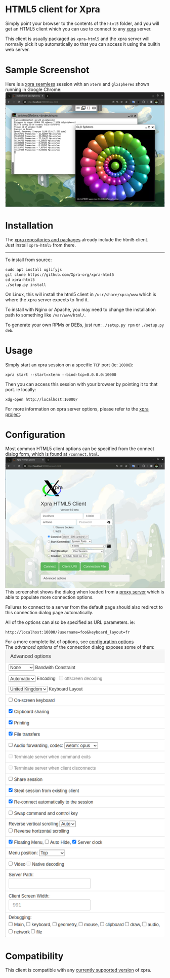 # HTML5 client for Xpra

Simply point your browser to the contents of the `html5` folder,
and you will get an HTML5 client which you can use to connect to
any [xpra](https://github.com/Xpra-org/xpra) server.

This client is usually packaged as `xpra-html5`
and the xpra server will normally pick it up automatically
so that you can access it using the builtin web server.

# Sample Screenshot

Here is a [xpra seamless](https://github.com/Xpra-org/xpra/blob/master/docs/Usage/Seamless.md) session
with an `xterm` and `glxspheres` shown running in Google Chrome:
![xterm session](./docs/xterm-in-chrome.png)


# Installation

The [xpra repositories and packages](https://github.com/Xpra-org/xpra/wiki/Download) already include the html5 client.  
Just install `xpra-html5` from there.

---

To install from source:
```
sudo apt install uglifyjs
git clone https://github.com/Xpra-org/xpra-html5
cd xpra-html5
./setup.py install
```

On Linux, this will install the html5 client in `/usr/share/xpra/www` which is where the xpra server expects to find it.

To install with Nginx or Apache, you may need to change the installation path to something like `/var/www/html/`.

To generate your own RPMs or DEBs, just run: `./setup.py rpm` or `./setup.py deb`.


# Usage

Simply start an xpra session on a specific `TCP` port (ie: `10000`):

```
xpra start --start=xterm --bind-tcp=0.0.0.0:10000
```

Then you can access this session with your browser by pointing it to that port. ie locally:

```
xdg-open http://localhost:10000/
```

For more information on xpra server options, please refer to the [xpra project](https://github.com/Xpra-org/xpra).


# Configuration

Most common HTML5 client options can be specified from the connect dialog
form, which is found at `/connect.html`.  
![connection to proxy](./docs/connect-proxy.png)
This screenshot shows the dialog when loaded from a [proxy server](https://github.com/Xpra-org/xpra/blob/master/docs/Usage/Proxy-Server.md)
which is able to populate more connection options.

Failures to connect to a server from the default page should also redirect to this connection dialog page automatically.

All of the options can also be specified as URL parameters. ie:

```
http://localhost:10000/?username=foo&keyboard_layout=fr
```

For a more complete list of options, see [configuration options](./docs/Configuration.md)  
The _advanced options_ of the connection dialog exposes some of them:
![connection to proxy](./docs/advanced-options.png)

# Compatibility

This client is compatible with any [currently supported version](https://github.com/Xpra-org/xpra/wiki/Versions) of xpra.
